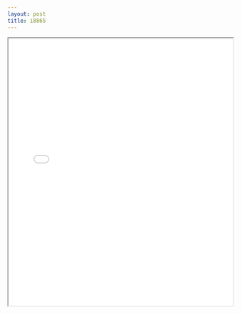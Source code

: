 ```yaml
---
layout: post
title: i8865
---
```


<div class="pdf-container">
<iframe src="/ea/assets/pdfs/i8865.pdf" height="600" width="100%" allowFullScreen="true"></iframe>
</div>

